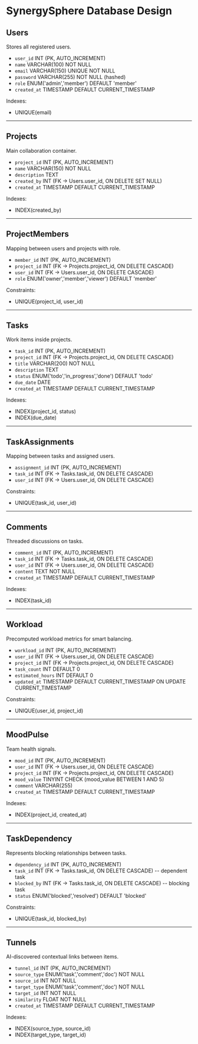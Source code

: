 # SynergySphere Database Design

## Users
Stores all registered users.

- `user_id` INT (PK, AUTO_INCREMENT)
- `name` VARCHAR(100) NOT NULL
- `email` VARCHAR(150) UNIQUE NOT NULL
- `password` VARCHAR(255) NOT NULL (hashed)
- `role` ENUM('admin','member') DEFAULT 'member'
- `created_at` TIMESTAMP DEFAULT CURRENT_TIMESTAMP

Indexes:
- UNIQUE(email)

---

## Projects
Main collaboration container.

- `project_id` INT (PK, AUTO_INCREMENT)
- `name` VARCHAR(150) NOT NULL
- `description` TEXT
- `created_by` INT (FK → Users.user_id, ON DELETE SET NULL)
- `created_at` TIMESTAMP DEFAULT CURRENT_TIMESTAMP

Indexes:
- INDEX(created_by)

---

## ProjectMembers
Mapping between users and projects with role.

- `member_id` INT (PK, AUTO_INCREMENT)
- `project_id` INT (FK → Projects.project_id, ON DELETE CASCADE)
- `user_id` INT (FK → Users.user_id, ON DELETE CASCADE)
- `role` ENUM('owner','member','viewer') DEFAULT 'member'

Constraints:
- UNIQUE(project_id, user_id)

---

## Tasks
Work items inside projects.

- `task_id` INT (PK, AUTO_INCREMENT)
- `project_id` INT (FK → Projects.project_id, ON DELETE CASCADE)
- `title` VARCHAR(200) NOT NULL
- `description` TEXT
- `status` ENUM('todo','in_progress','done') DEFAULT 'todo'
- `due_date` DATE
- `created_at` TIMESTAMP DEFAULT CURRENT_TIMESTAMP

Indexes:
- INDEX(project_id, status)
- INDEX(due_date)

---

## TaskAssignments
Mapping between tasks and assigned users.

- `assignment_id` INT (PK, AUTO_INCREMENT)
- `task_id` INT (FK → Tasks.task_id, ON DELETE CASCADE)
- `user_id` INT (FK → Users.user_id, ON DELETE CASCADE)

Constraints:
- UNIQUE(task_id, user_id)

---

## Comments
Threaded discussions on tasks.

- `comment_id` INT (PK, AUTO_INCREMENT)
- `task_id` INT (FK → Tasks.task_id, ON DELETE CASCADE)
- `user_id` INT (FK → Users.user_id, ON DELETE CASCADE)
- `content` TEXT NOT NULL
- `created_at` TIMESTAMP DEFAULT CURRENT_TIMESTAMP

Indexes:
- INDEX(task_id)

---

## Workload
Precomputed workload metrics for smart balancing.

- `workload_id` INT (PK, AUTO_INCREMENT)
- `user_id` INT (FK → Users.user_id, ON DELETE CASCADE)
- `project_id` INT (FK → Projects.project_id, ON DELETE CASCADE)
- `task_count` INT DEFAULT 0
- `estimated_hours` INT DEFAULT 0
- `updated_at` TIMESTAMP DEFAULT CURRENT_TIMESTAMP ON UPDATE CURRENT_TIMESTAMP

Constraints:
- UNIQUE(user_id, project_id)

---

## MoodPulse
Team health signals.

- `mood_id` INT (PK, AUTO_INCREMENT)
- `user_id` INT (FK → Users.user_id, ON DELETE CASCADE)
- `project_id` INT (FK → Projects.project_id, ON DELETE CASCADE)
- `mood_value` TINYINT CHECK (mood_value BETWEEN 1 AND 5)
- `comment` VARCHAR(255)
- `created_at` TIMESTAMP DEFAULT CURRENT_TIMESTAMP

Indexes:
- INDEX(project_id, created_at)

---

## TaskDependency
Represents blocking relationships between tasks.

- `dependency_id` INT (PK, AUTO_INCREMENT)
- `task_id` INT (FK → Tasks.task_id, ON DELETE CASCADE)   -- dependent task
- `blocked_by` INT (FK → Tasks.task_id, ON DELETE CASCADE) -- blocking task
- `status` ENUM('blocked','resolved') DEFAULT 'blocked'

Constraints:
- UNIQUE(task_id, blocked_by)

---

## Tunnels
AI-discovered contextual links between items.

- `tunnel_id` INT (PK, AUTO_INCREMENT)
- `source_type` ENUM('task','comment','doc') NOT NULL
- `source_id` INT NOT NULL
- `target_type` ENUM('task','comment','doc') NOT NULL
- `target_id` INT NOT NULL
- `similarity` FLOAT NOT NULL
- `created_at` TIMESTAMP DEFAULT CURRENT_TIMESTAMP

Indexes:
- INDEX(source_type, source_id)
- INDEX(target_type, target_id)
